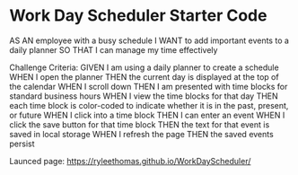 # Work Day Scheduler Starter Code

AS AN employee with a busy schedule
I WANT to add important events to a daily planner
SO THAT I can manage my time effectively

Challenge Criteria: 
GIVEN I am using a daily planner to create a schedule
WHEN I open the planner
THEN the current day is displayed at the top of the calendar
WHEN I scroll down
THEN I am presented with time blocks for standard business hours
WHEN I view the time blocks for that day
THEN each time block is color-coded to indicate whether it is in the past, present, or future
WHEN I click into a time block
THEN I can enter an event
WHEN I click the save button for that time block
THEN the text for that event is saved in local storage
WHEN I refresh the page
THEN the saved events persist

Launced page: https://ryleethomas.github.io/WorkDayScheduler/
